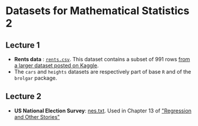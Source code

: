 # Datasets for Mathematical Statistics 2

## Lecture 1

* **Rents data** : [`rents.csv`](https://raw.githubusercontent.com/mirkosignorelli/Teaching/main/MathStat2/rents.csv). 
This dataset contains a subset of 991 rows [from a larger dataset posted on Kaggle](https://www.kaggle.com/rkb0023/houserentpredictiondataset).
* The `cars` and `heights` datasets are respectively part of base `R` and of the `brolgar` package.

## Lecture 2

* **US National Election Survey**: [nes.txt](https://raw.githubusercontent.com/avehtari/ROS-Examples/535210007acc89087323ff71019c16f1771b3c5e/NES/data/nes.txt). Used in Chapter 13 of ["Regression and Other Stories"](https://avehtari.github.io/ROS-Examples/)
